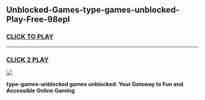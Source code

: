 
## Unblocked-Games-type-games-unblocked-Play-Free-98epl
<h3>
<a href="https://premium76.site?title=type-games-unblocked&ref=21A">CLICK TO PLAY</a></h3>
<hr>

<h3>
<a href="https://premium76.site?title=type-games-unblocked&ref=21A">CLICK 2 PLAY</a>
  
</h3>

<a href="https://premium76.site?title=type-games-unblocked&ref=21A"><img src="https://clearcache.store/games.png"></a>


**type-games-unblocked games unblocked: Your Gateway to Fun and Accessible Online Gaming**
